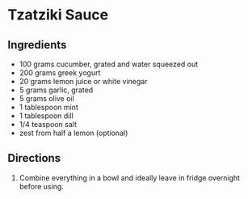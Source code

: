 # Tzatziki Sauce

## Ingredients
- 100 grams cucumber, grated and water squeezed out 
- 200 grams greek yogurt
- 20 grams lemon juice or white vinegar
- 5 grams garlic, grated
- 5 grams olive oil
- 1 tablespoon mint
- 1 tablespoon dill
- 1/4 teaspoon salt
- zest from half a lemon (optional)

## Directions
1. Combine everything in a bowl and ideally leave in fridge overnight before using. 